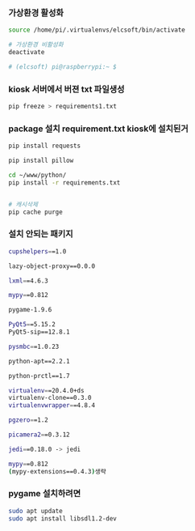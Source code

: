 ### 가상환경 활성화
```bash
source /home/pi/.virtualenvs/elcsoft/bin/activate

# 가상환경 비활성화
deactivate

# (elcsoft) pi@raspberrypi:~ $
```

### kiosk 서버에서 버젼 txt 파일생성
```bash
pip freeze > requirements1.txt
```

### package 설치 requirement.txt kiosk에 설치된거
```bash
pip install requests

pip install pillow

cd ~/www/python/
pip install -r requirements.txt


# 캐시삭제
pip cache purge
```

### 설치 안되는 패키지
```bash
cupshelpers==1.0

lazy-object-proxy==0.0.0

lxml==4.6.3

mypy==0.812

pygame-1.9.6

PyQt5==5.15.2
PyQt5-sip==12.8.1

pysmbc==1.0.23

python-apt==2.2.1

python-prctl==1.7

virtualenv==20.4.0+ds
virtualenv-clone==0.3.0
virtualenvwrapper==4.8.4

pgzero==1.2

picamera2==0.3.12

jedi==0.18.0 -> jedi

mypy==0.812
(mypy-extensions==0.4.3)생략

```


### pygame 설치하려면

```bash
sudo apt update
sudo apt install libsdl1.2-dev

```

